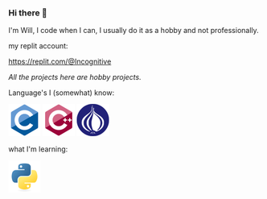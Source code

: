 
### Hi there 👋
I'm Will,
I code when I can, I usually do it as a hobby and not professionally.

my replit account:

https://replit.com/@Incognitive

_All the projects here are hobby projects._

Language's I (somewhat) know:

<code><img height="64" src="https://github.com/devicons/devicon/blob/master/icons/c/c-original.svg"></code>
<code><img height="64" src="https://github.com/devicons/devicon/blob/master/icons/cplusplus/cplusplus-original.svg"></code>
<code><img height="64" src="https://github.com/devicons/devicon/blob/master/icons/perl/perl-original.svg"></code>

what I'm learning:

<code><img height="64" src="https://github.com/devicons/devicon/blob/master/icons/python/python-original.svg"></code>
<!--
**PinkishOxygen/PinkishOxygen** is a ✨ _special_ ✨ repository because its `README.md` (this file) appears on your GitHub profile.

Here are some ideas to get you started:

- 🔭 I’m currently working on ...
- 🌱 I’m currently learning ...
- 👯 I’m looking to collaborate on ...
- 🤔 I’m looking for help with ...
- 💬 Ask me about ...
- 📫 How to reach me: ...
- 😄 Pronouns: ...
- ⚡ Fun fact: ...
-->
